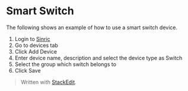 
# Smart Switch

The following shows an example of how to use a smart switch device.

1. Login to  [Sinric](https://gohugo.io/getting-started/installing/)  
2. Go to devices tab
3. Click Add Device
4. Enter device name, description and select the device type as Switch
5. Select the group which switch belongs to
6. Click Save


> Written with [StackEdit](https://stackedit.io/).
<!--stackedit_data:
eyJoaXN0b3J5IjpbODkxNDc4MTQ2LDczMDk5ODExNl19
-->